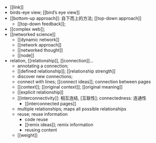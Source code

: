 - [[link]]
- birds-eye view; [[bird’s eye view]]
- [[bottom-up approach]]: 自下而上的方法; [[top-down approach]]
    - [[top-down feedback]]; 
- [[complex web]];
- [[networked science]]
    - [[dynamic network]]
    - [[network approach]]
    - [[networked thought]]
    - [[node]]
- relation, [[relationship]], [[connection]]...
    - annotating a connection;
    - [[defined relationship]]; [[relationship strength]]
    - discover new connections;
    - connect with lines; [[connect ideas]]; connection between pages
    - [[context]]; [[original context]]; [[original meaning]]
    - [[explicit relationship]]
    - [[interconnectivity]]: 相互连结, [互联性]; connectedness: 连通性
        - [[interconnected pages]]
    - multiple relationships; maps all possible relationships
    - reuse; reuse information
        - code reuse
        - [[remix ideas]]; remix information
        - reusing content
    - [[weight]]
